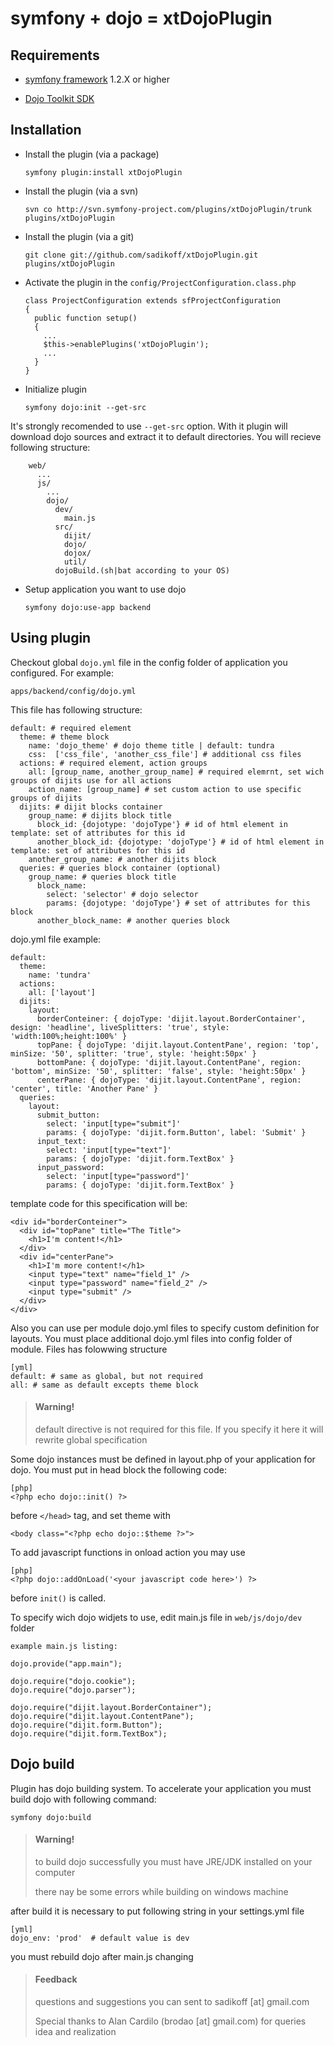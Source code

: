 symfony + dojo = xtDojoPlugin
================================

Requirements
------------
* [symfony framework](http://www.symfony-project.org/installation) 1.2.X or higher

* [Dojo Toolkit SDK](http://www.dojotoolkit.org/download/)

## Installation ##

  * Install the plugin (via a package)

        symfony plugin:install xtDojoPlugin

  * Install the plugin (via a svn)
  
        svn co http://svn.symfony-project.com/plugins/xtDojoPlugin/trunk plugins/xtDojoPlugin

  * Install the plugin (via a git)

        git clone git://github.com/sadikoff/xtDojoPlugin.git plugins/xtDojoPlugin

  * Activate the plugin in the `config/ProjectConfiguration.class.php`
  
        class ProjectConfiguration extends sfProjectConfiguration
        {
          public function setup()
          {
            ...
            $this->enablePlugins('xtDojoPlugin');
            ...
          }
        }

  * Initialize plugin

        symfony dojo:init --get-src

  It's strongly recomended to use `--get-src` option. With it plugin will download dojo sources and extract it to default directories. You will recieve following structure:

        web/
          ...
          js/
            ...
            dojo/
              dev/
                main.js
              src/
                dijit/
                dojo/
                dojox/
                util/
              dojoBuild.(sh|bat according to your OS)

  * Setup application you want to use dojo

        symfony dojo:use-app backend


## Using plugin ##

Checkout global `dojo.yml` file in the config folder of application you configured. For example:

    apps/backend/config/dojo.yml

This file has following structure:

    default: # required element
      theme: # theme block
        name: 'dojo_theme' # dojo theme title | default: tundra
        css:  ['css_file', 'another_css_file'] # additional css files
      actions: # required element, action groups
        all: [group_name, another_group_name] # required elemrnt, set wich groups of dijits use for all actions
        action_name: [group_name] # set custom action to use specific groups of dijits
      dijits: # dijit blocks container
        group_name: # dijits block title
          block_id: {dojotype: 'dojoType'} # id of html element in template: set of attributes for this id
          another_block_id: {dojotype: 'dojoType'} # id of html element in template: set of attributes for this id
        another_group_name: # another dijits block
      queries: # queries block container (optional)
        group_name: # queries block title
          block_name:
            select: 'selector' # dojo selector
            params: {dojotype: 'dojoType'} # set of attributes for this block
          another_block_name: # another queries block

dojo.yml file example:

    default:
      theme:
        name: 'tundra'
      actions:
        all: ['layout']
      dijits:
        layout:
          borderConteiner: { dojoType: 'dijit.layout.BorderContainer', design: 'headline', liveSplitters: 'true', style: 'width:100%;height:100%' }
          topPane: { dojoType: 'dijit.layout.ContentPane', region: 'top', minSize: '50', splitter: 'true', style: 'height:50px' }
          bottomPane: { dojoType: 'dijit.layout.ContentPane', region: 'bottom', minSize: '50', splitter: 'false', style: 'height:50px' }
          centerPane: { dojoType: 'dijit.layout.ContentPane', region: 'center', title: 'Another Pane' }
      queries:
        layout:
          submit_button:
            select: 'input[type="submit"]'
            params: { dojoType: 'dijit.form.Button', label: 'Submit' }
          input_text:
            select: 'input[type="text"]'
            params: { dojoType: 'dijit.form.TextBox' }
          input_password:
            select: 'input[type="password"]'
            params: { dojoType: 'dijit.form.TextBox' }

template code for this specification will be:

    <div id="borderConteiner">
      <div id="topPane" title="The Title">
        <h1>I'm content!</h1>
      </div>
      <div id="centerPane">
        <h1>I'm more content!</h1>
        <input type="text" name="field_1" />
        <input type="password" name="field_2" />
        <input type="submit" />
      </div>
    </div>

Also you can use per module dojo.yml files to specify custom definition for layouts. You must place additional dojo.yml files into config folder of module. Files has folowwing structure

    [yml]
    default: # same as global, but not required
    all: # same as default excepts theme block 

> #### Warning!
> default directive is not required for this file. If you specify it here it will rewrite global specification

Some dojo instances must be defined in layout.php of your application for dojo. You must put in head block the following code:

    [php]
    <?php echo dojo::init() ?>

before `</head>` tag, and set theme with

    <body class="<?php echo dojo::$theme ?>">

To add javascript functions in onload action you may use

    [php]
    <?php dojo::addOnLoad('<your javascript code here>') ?>

before `init()` is called.

To specify wich dojo widjets to use, edit main.js file in `web/js/dojo/dev` folder

    example main.js listing:

    dojo.provide("app.main");

    dojo.require("dojo.cookie");
    dojo.require("dojo.parser");

    dojo.require("dijit.layout.BorderContainer");
    dojo.require("dijit.layout.ContentPane");
    dojo.require("dijit.form.Button");
    dojo.require("dijit.form.TextBox");



## Dojo build ##

Plugin has dojo building system. To accelerate your application you must build dojo with following command:

    symfony dojo:build

> #### Warning!
> to build dojo successfully you must have JRE/JDK installed on your computer
>
> there nay be some errors while building on windows machine

after build it is necessary to put following string in your settings.yml file

    [yml]
    dojo_env: 'prod'  # default value is dev

you must rebuild dojo after main.js changing

> #### Feedback
> questions and suggestions you can sent to sadikoff [at] gmail.com
>
> Special thanks to Alan Cardilo (brodao [at] gmail.com) for queries idea and realization
